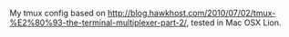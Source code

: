 My tmux config based on http://blog.hawkhost.com/2010/07/02/tmux-%E2%80%93-the-terminal-multiplexer-part-2/, tested in Mac OSX Lion.
